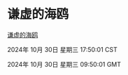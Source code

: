 # 谦虚的海鸥
[谦虚的海鸥](http://219.139.197.74:56308/qxdho/course/base/hotlink/index.php)

2024年 10月 30日 星期三 17:50:01 CST

2024年 10月 30日 星期三 09:50:01 GMT
